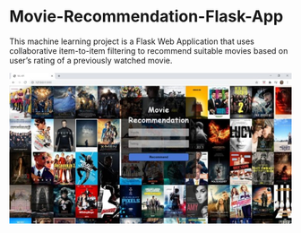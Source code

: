 # Movie-Recommendation-Flask-App
This machine learning project is a Flask Web Application that uses collaborative item-to-item filtering to recommend suitable movies based on user’s rating of a previously watched movie.


![](static/movie_img.jpg)

